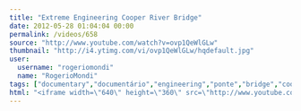 ```yaml
---
title: "Extreme Engineering Cooper River Bridge"
date: 2012-05-28 01:04:04 00:00
permalink: /videos/658
source: "http://www.youtube.com/watch?v=ovp1QeWlGLw"
thumbnail: "http://i4.ytimg.com/vi/ovp1QeWlGLw/hqdefault.jpg"
user:
  username: "rogeriomondi"
  name: "RogerioMondi"
tags: ["documentary","documentário","engineering","ponte","bridge","cooper river"]
html: "<iframe width=\"640\" height=\"360\" src=\"http://www.youtube.com/embed/ovp1QeWlGLw?wmode=transparent&fs=1&feature=oembed\" frameborder=\"0\" allowfullscreen></iframe>"
---
```



